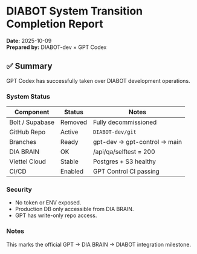 # DIABOT System Transition Completion Report

**Date:** 2025-10-09  
**Prepared by:** DIABOT-dev × GPT Codex

## ✅ Summary
GPT Codex has successfully taken over DIABOT development operations.

### System Status
| Component | Status | Notes |
|------------|---------|-------|
| Bolt / Supabase | Removed | Fully decommissioned |
| GitHub Repo | Active | `DIABOT-dev/git` |
| Branches | Ready | gpt-dev → gpt-control → main |
| DIA BRAIN | OK | /api/qa/selftest = 200 |
| Viettel Cloud | Stable | Postgres + S3 healthy |
| CI/CD | Enabled | GPT Control CI passing |

### Security
- No token or ENV exposed.
- Production DB only accessible from DIA BRAIN.
- GPT has write-only repo access.

### Notes
This marks the official GPT → DIA BRAIN → DIABOT integration milestone.

